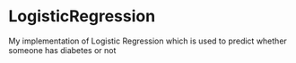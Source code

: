 # LogisticRegression
 My implementation of Logistic Regression which is used to predict whether someone has diabetes or not
